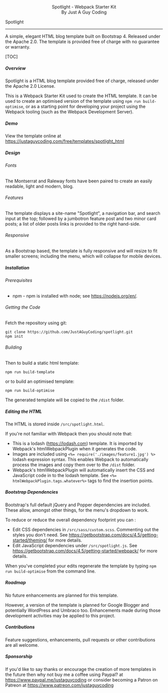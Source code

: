 



<center>Spotlight - Webpack Starter Kit
</br>By Just A Guy Coding</center>


Spotlight

------

A simple, elegant HTML blog template built on Bootstrap 4. Released under the Apache 2.0. The template is provided free of charge with no guarantee or warranty.

[TOC]

##### Overview

Spotlight is a HTML blog template provided free of charge, released under the Apache 2.0 License.

This is a Webpack Starter Kit used to create the HTML template. It can be used to create an optimised version of the template using `npm run build-optimise`, or as a starting point for developing your project using the Webpack tooling (such as the Webpack Development Server).

##### Demo

View the template online at https://justaguycoding.com/free/templates/spotlight_html

##### Design 

###### Fonts

The Montserrat and Raleway fonts have been paired to create an easily readable, light and modern, blog.

###### Features

The template displays a site-name "Spotlight", a navigation bar, and search input at the top; followed by a jumbotron feature post and two minor card posts; a list of older posts links is provided to the right hand-side.

###### Responsive

As a Bootstrap based, the template is fully responsive and will resize to fit smaller screens; including the menu, which will collapse for mobile devices.

##### Installation

###### Prerequisites

- npm - npm is installed with node; see https://nodejs.org/en/.

###### Getting the Code

Fetch the repository using git:

```
git clone https://github.com/JustAGuyCoding/spotlight.git
npm init
```

###### Building

Then to build a static html template:

```
npm run build-template
```

or to build an optimised template:

```
npm run build-optimise
```

The generated template will be copied to the `/dist` folder.

##### Editing the HTML

The HTML is stored inside `/src/spotlight.html`. 

If you're not familiar with Webpack then you should note that:

- This is a lodash (https://lodash.com) template. It is imported by Webpack's htmlWebpackPlugin when it generates the code. 
- Images are included using `<%= require('./images/feature1.jpg') %>`  lodash expression syntax. This enables Webpack to automatically process the images and copy them over to the `/dist` folder.
- Webpack's htmlWebpackPlugin will automatically insert the CSS and JavaScript code in to the lodash template. See  `<%= htmlWebpackPlugin.tags.whatever%>` tags to find the insertion points.

##### Bootstrap Dependencies

Bootstrap's full default jQuery and Popper dependencies are included. These allow, amongst other things, for the menu's dropdown to work. 

To reduce or reduce the overall dependency footprint you can :

- Edit CSS dependencies in `/src/sass/custom.scss`. Commenting out the styles you don't need. See https://getbootstrap.com/docs/4.5/getting-started/theming/ for more details.
- Edit JavaScript dependencies under `/src/spotlight.js`. See https://getbootstrap.com/docs/4.5/getting-started/webpack/ for more details.

When you've completed your edits regenerate the template by typing `npm run build-optimise` from the command line.

##### Roadmap

No future enhancements are planned for this template.

However, a version of the template is planned for Google Blogger and potentially WordPress and Umbraco too. Enhancements made during those development activities may be applied to this project.

##### Contributions

Feature suggestions, enhancements, pull requests or other contributions are all welcome.

##### Sponsorship

If you'd  like to say thanks or encourage the creation of more templates in the future then why not buy me a coffee using Paypal? at <a href="https://www.paypal.me/justaguycoding">https://www.paypal.me/justaguycoding</a> or consider becoming a Patron on Patreon at <a href="https://www.patreon.com/justaguycoding">https://www.patreon.com/justaguycoding</a>

